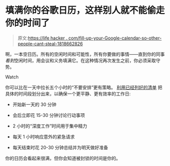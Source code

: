 # 填满你的谷歌日历，这样别人就不能偷走你的时间了

> 原文:[https://life hacker . com/fill-up-your-Google-calendar-so-other-people-cant-steal-1818662826](https://lifehacker.com/fill-up-your-google-calendar-so-other-people-cant-steal-1818662826)

啊，一本空日历。所有的空闲时间和可能性，所有你要做的事情——直到你的同事*看到*空闲时间，用会议和义务填满它。在这种情况再次发生之前，你必须采取守势。

Watch

你可以比在一天中拉长五个小时的“不要安排”更有策略。 [利用已经列好的清单](http://www.makeuseof.com/tag/block-time-google-calendar/) 把具体的时间段划分出来，以确保一个更平静、更有效率的工作日:

*   开始新一天的 30 分钟

*   会后立即花 15-30 分钟讨论行动事项
*   2 小时的“深度工作”时间用于集中精力

*   每天 1 小时响应意外的紧急请求

*   每天结束时花 20-30 分钟总结并为明天做好准备

你的日历会看起来很满，但你会知道被封锁的时间是你的。